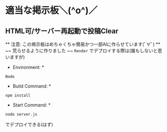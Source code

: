# 適当な掲示板＼(^o^)／
## HTML可/サーバー再起動で投稿Clear
** 注意: この掲示板はめちゃくちゃ簡易かつ一部AIに作らせています(ﾟ∀ﾟ) **
~~ 荒らせるように作りました ~~
` Render ` でデプロイする際は(誰もしないと思いますが)
* Environment: * 
```
Node
```

* Build Command: *
```
npm install
```

* Start Command: *
```
node server.js
```
でデプロイできる(はず)